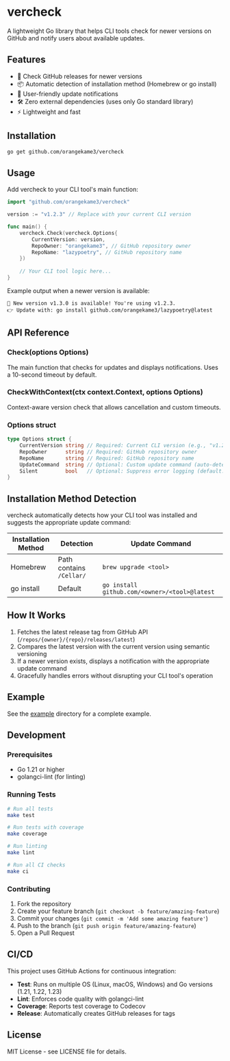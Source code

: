 # vercheck

A lightweight Go library that helps CLI tools check for newer versions on GitHub and notify users about available updates.

## Features

- 🚀 Check GitHub releases for newer versions
- 📦 Automatic detection of installation method (Homebrew or go install)
- 🔔 User-friendly update notifications
- 🛠 Zero external dependencies (uses only Go standard library)
- ⚡ Lightweight and fast

## Installation

```bash
go get github.com/orangekame3/vercheck
```

## Usage

Add vercheck to your CLI tool's main function:

```go
import "github.com/orangekame3/vercheck"

version := "v1.2.3" // Replace with your current CLI version

func main() {
    vercheck.Check(vercheck.Options{
        CurrentVersion: version,
        RepoOwner: "orangekame3", // GitHub repository owner
        RepoName: "lazypoetry", // GitHub repository name
    })
    
    // Your CLI tool logic here...
}
```

Example output when a newer version is available:
```
🔔 New version v1.3.0 is available! You're using v1.2.3.
👉 Update with: go install github.com/orangekame3/lazypoetry@latest
```

## API Reference

### Check(options Options)

The main function that checks for updates and displays notifications. Uses a 10-second timeout by default.

### CheckWithContext(ctx context.Context, options Options)

Context-aware version check that allows cancellation and custom timeouts.

### Options struct

```go
type Options struct {
    CurrentVersion string // Required: Current CLI version (e.g., "v1.2.3")
    RepoOwner      string // Required: GitHub repository owner
    RepoName       string // Required: GitHub repository name
    UpdateCommand  string // Optional: Custom update command (auto-detected if empty)
    Silent         bool   // Optional: Suppress error logging (default: false)
}
```

## Installation Method Detection

vercheck automatically detects how your CLI tool was installed and suggests the appropriate update command:

| Installation Method | Detection                | Update Command                                |
| ------------------- | ------------------------ | --------------------------------------------- |
| Homebrew            | Path contains `/Cellar/` | `brew upgrade <tool>`                         |
| go install          | Default                  | `go install github.com/<owner>/<tool>@latest` |

## How It Works

1. Fetches the latest release tag from GitHub API (`/repos/{owner}/{repo}/releases/latest`)
2. Compares the latest version with the current version using semantic versioning
3. If a newer version exists, displays a notification with the appropriate update command
4. Gracefully handles errors without disrupting your CLI tool's operation

## Example

See the [example](example/main.go) directory for a complete example.

## Development

### Prerequisites

- Go 1.21 or higher
- golangci-lint (for linting)

### Running Tests

```bash
# Run all tests
make test

# Run tests with coverage
make coverage

# Run linting
make lint

# Run all CI checks
make ci
```

### Contributing

1. Fork the repository
2. Create your feature branch (`git checkout -b feature/amazing-feature`)
3. Commit your changes (`git commit -m 'Add some amazing feature'`)
4. Push to the branch (`git push origin feature/amazing-feature`)
5. Open a Pull Request

## CI/CD

This project uses GitHub Actions for continuous integration:

- **Test**: Runs on multiple OS (Linux, macOS, Windows) and Go versions (1.21, 1.22, 1.23)
- **Lint**: Enforces code quality with golangci-lint
- **Coverage**: Reports test coverage to Codecov
- **Release**: Automatically creates GitHub releases for tags

## License

MIT License - see LICENSE file for details.
